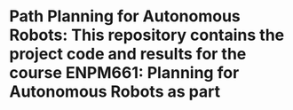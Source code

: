 # Path Planning for Autonomous Robots: This repository contains the project code and results for the course ENPM661: Planning for Autonomous Robots as part
